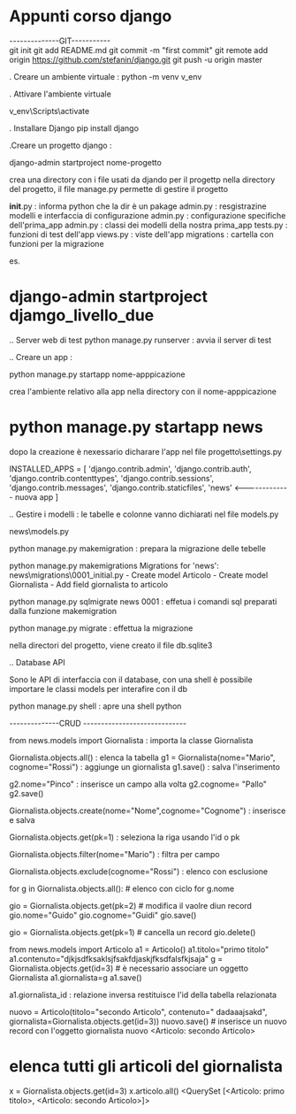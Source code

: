 #  Appunti corso django

--------------GIT-----------  
git init
git add README.md
git commit -m "first commit"
git remote add origin https://github.com/stefanin/django.git
git push -u origin master

. Creare un ambiente virtuale :
python -m venv v_env

. Attivare l'ambiente virtuale

v_env\Scripts\activate

. Installare Django
pip install django

.Creare un progetto django :

django-admin startproject nome-progetto

crea una directory con i file usati da djando per il progettp
nella directory del progetto, il file manage.py permette di gestire il progetto

__init__.py :  informa python che la dir è un pakage
admin.py    :  resgistrazine modelli e interfaccia di configurazione
admin.py    :  configurazione specifiche dell'prima_app
admin.py    :  classi dei modelli della nostra prima_app
tests.py    :  funzioni di test dell'app
views.py    :  viste dell'app
migrations  :  cartella con funzioni per la migrazione

es.
# django-admin startproject djamgo_livello_due

.. Server web di test
python manage.py runserver : avvia il server di test

.. Creare un app :

python manage.py startapp nome-apppicazione

crea l'ambiente relativo alla app nella directory con il nome-apppicazione

# python manage.py startapp news

dopo la creazione è nexessario dicharare l'app nel file progetto\settings.py

INSTALLED_APPS = [
    'django.contrib.admin',
    'django.contrib.auth',
    'django.contrib.contenttypes',
    'django.contrib.sessions',
    'django.contrib.messages',
    'django.contrib.staticfiles',
    'news'  <------------- nuova app
]


.. Gestire i modelli :
le tabelle e colonne vanno dichiarati nel file models.py

news\models.py

python manage.py makemigration : prepara la migrazione delle tebelle

python manage.py makemigrations
Migrations for 'news':
  news\migrations\0001_initial.py
    - Create model Articolo
    - Create model Giornalista
    - Add field giornalista to articolo

python manage.py sqlmigrate news 0001 : effetua i comandi sql preparati dalla funzione makemigration

python manage.py migrate : effettua la migrazione

nella directori del progetto, viene creato il file db.sqlite3    


.. Database API

Sono le API di interfaccia con il database, con una shell è possibile importare le classi models per interafire con il db

python manage.py shell : apre una shell python

--------------CRUD -----------------------------

from news.models import Giornalista  : importa la classe Giornalista

Giornalista.objects.all() : elenca la tabella
g1 = Giornalista(nome="Mario", cognome="Rossi") : aggiunge un giornalista
g1.save()                                       : salva l'inserimento

g2.nome="Pinco"   :  inserisce un campo alla volta
g2.cognome= "Pallo"
g2.save()

Giornalista.objects.create(nome="Nome",cognome="Cognome") : inserisce e salva

Giornalista.objects.get(pk=1)  : seleziona la riga usando l'id o pk

Giornalista.objects.filter(nome="Mario") : filtra per campo

Giornalista.objects.exclude(cognome="Rossi") : elenco con esclusione


for g in Giornalista.objects.all():  # elenco con ciclo for
     g.nome

gio = Giornalista.objects.get(pk=2) #  modifica il vaolre diun record
gio.nome="Guido"
gio.cognome="Guidi"
gio.save()

gio = Giornalista.objects.get(pk=1) # cancella un record
gio.delete()

from news.models import Articolo
a1 = Articolo()
a1.titolo="primo titolo"
a1.contenuto="djkjsdfksaklsjfsakfdjaskjfksdfalsfkjsaja"
g = Giornalista.objects.get(id=3) # è necessario associare un oggetto Giornalista
a1.giornalista=g
a1.save()


a1.giornalista_id : relazione inversa restituisce l'id della tabella relazionata

nuovo = Articolo(titolo="secondo Articolo", contenuto=" dadaaajsakd", giornalista=Giornalista.objects.get(id=3))
nuovo.save() # inserisce un nuovo record con l'oggetto giornalista
nuovo
<Articolo: secondo Articolo>

# elenca tutti gli articoli del giornalista 
x = Giornalista.objects.get(id=3)
x.articolo.all()
<QuerySet [<Articolo: primo titolo>, <Articolo: secondo Articolo>]>
 
